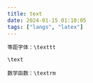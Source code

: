 ```yaml
---
title: text
date: 2024-01-15 01:10:05
tags: ["langs", "latex"]
---
```

```
等距字体：\texttt

\text

数学函数：\textrm
```

